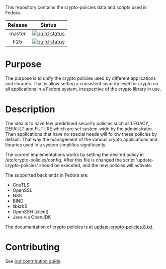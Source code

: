 This repository contains the crypto-policies data and scripts used in
Fedora.

|Release|Status|
|:-----:|:----:|
|master|[![build status](https://gitlab.com/nmav/fedora-crypto-policies/badges/master/build.svg)](https://gitlab.com/nmav/fedora-crypto-policies/commits/master)|
|F25|[![build status](https://gitlab.com/nmav/fedora-crypto-policies/badges/fedora25/build.svg)](https://gitlab.com/nmav/fedora-crypto-policies/commits/fedora25)|

# Purpose

The purpose is to unify the crypto policies used by different applications
and libraries. That is allow setting a consistent security level for crypto
on all applications in a Fedora system, irrespective of the crypto library
in use.

# Description

The idea is to have few predefined security policies such as LEGACY, DEFAULT
and FUTURE which are set system-wide by the administrator. Then applications
that have no special needs will follow these policies by default. That
way the management of the various crypto applications and libraries used in a
system simplifies significantly.

The current implementations works by setting the desired policy in
/etc/crypto-policies/config. After this file is changed the script
'update-crypto-policies' should be executed, and the new policies
will activate.

The supported back ends in Fedora are:
 * GnuTLS
 * OpenSSL
 * NSS
 * BIND
 * libkrb5
 * OpenSSH (client)
 * Java via OpenJDK

The documentation of crypto policies is at [update-crypto-policies.8.txt](update-crypto-policies.8.txt).

# Contributing

See [our contribution guide](CONTRIBUTION.md).
